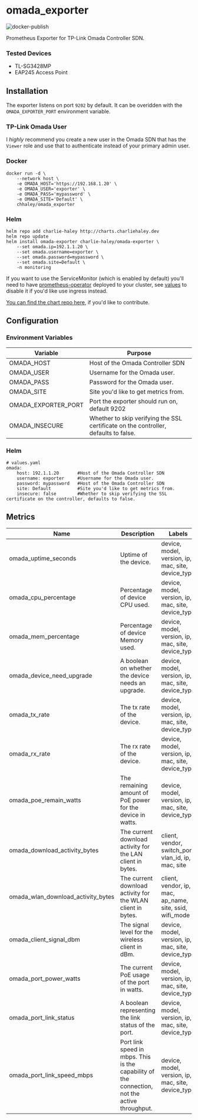 # omada_exporter
![docker-publish](https://github.com/charlie-haley/omada_exporter/actions/workflows/docker-publish.yml/badge.svg)

Prometheus Exporter for TP-Link Omada Controller SDN.

### Tested Devices
- TL-SG3428MP
- EAP245 Access Point

## Installation
The exporter listens on port `9202` by default. It can be overidden with the `OMADA_EXPORTER_PORT` environment variable.

### TP-Link Omada User
I *highly* recommend you create a new user in the Omada SDN that has the `Viewer` role and use that to authenticate instead of your primary admin user.

### Docker
```
docker run -d \
    --network host \
    -e OMADA_HOST='https://192.168.1.20' \
    -e OMADA_USER='exporter' \
    -e OMADA_PASS='mypassword' \
    -e OMADA_SITE='Default' \
    chhaley/omada_exporter
```

### Helm
```
helm repo add charlie-haley http://charts.charliehaley.dev
helm repo update
helm install omada-exporter charlie-haley/omada-exporter \
    --set omada.ip=192.1.1.20 \ 
    --set omada.username=exporter \
    --set omada.password=mypassword \
    --set omada.site=Default \
    -n monitoring
```

If you want to use the ServiceMonitor (which is enabled by default) you'll need to have [prometheus-operator](https://github.com/prometheus-operator/prometheus-operator) deployed to your cluster, see [values](https://github.com/charlie-haley/private-charts/blob/main/charts/omada-exporter/values.yaml) to disable it if you'd like use ingress instead.

[You can find the chart repo here](https://github.com/charlie-haley/private-charts), if you'd like to contribute.

## Configuration

### Environment Variables
Variable                 | Purpose
-------------------------|-----------------------------------
OMADA_HOST               | Host of the Omada Controller SDN
OMADA_USER               | Username for the Omada user.
OMADA_PASS               | Password for the Omada user.
OMADA_SITE               | Site you'd like to get metrics from.
OMADA_EXPORTER_PORT      | Port the exporter should run on, default 9202
OMADA_INSECURE           | Whether to skip verifying the SSL certificate on the controller, defaults to false.

### Helm
```
# values.yaml
omada:
    host: 192.1.1.20       #Host of the Omada Controller SDN
    username: exporter     #Username for the Omada user.
    password: mypassword   #Host of the Omada Controller SDN
    site: Default          #Site you'd like to get metrics from.
    insecure: false        #Whether to skip verifying the SSL certificate on the controller, defaults to false.
```

## Metrics
Name                               | Description                                                 | Labels
-----------------------------------|-------------------------------------------------------------|---------------------------------------------------
omada_uptime_seconds               | Uptime of the device.                                       | device, model, version, ip, mac, site, device_type
omada_cpu_percentage               | Percentage of device CPU used.                              | device, model, version, ip, mac, site, device_type
omada_mem_percentage               | Percentage of device Memory used.                           | device, model, version, ip, mac, site, device_type
omada_device_need_upgrade          | A boolean on whether the device needs an upgrade.           | device, model, version, ip, mac, site, device_type
omada_tx_rate                      | The tx rate of the device.                                  | device, model, version, ip, mac, site, device_type
omada_rx_rate                      | The rx rate of the device.                                  | device, model, version, ip, mac, site, device_type
omada_poe_remain_watts             | The remaining amount of PoE power for the device in watts.  | device, model, version, ip, mac, site, device_type
omada_download_activity_bytes      | The current download activity for the LAN client in bytes.  | client, vendor, switch_port, vlan_id, ip, mac, site
omada_wlan_download_activity_bytes | The current download activity for the WLAN client in bytes. | client, vendor, ip, mac, ap_name, site, ssid, wifi_mode
omada_client_signal_dbm            | The signal level for the wireless client in dBm.            | device, model, version, ip, mac, site, device_type
omada_port_power_watts             | The current PoE usage of the port in watts.                 | device, model, version, ip, mac, site, device_type
omada_port_link_status             | A boolean representing the link status of the port.         | device, model, version, ip, mac, site, device_type
omada_port_link_speed_mbps         | Port link speed in mbps. This is the capability of the connection, not the active throughput. | device, model, version, ip, mac, site, device_type